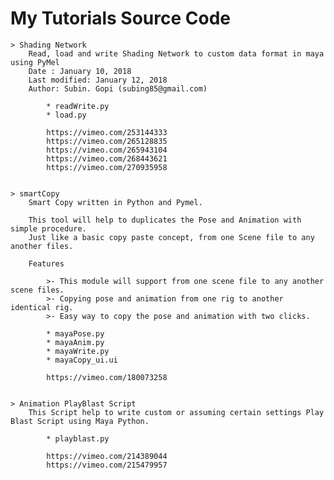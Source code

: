 # My Tutorials Source Code

	> Shading Network
		Read, load and write Shading Network to custom data format in maya using PyMel
		Date : January 10, 2018
		Last modified: January 12, 2018
		Author: Subin. Gopi (subing85@gmail.com)
		
			* readWrite.py		
			* load.py
			
			https://vimeo.com/253144333
			https://vimeo.com/265128835
			https://vimeo.com/265943104			
			https://vimeo.com/268443621
			https://vimeo.com/270935958		
			

	> smartCopy
		Smart Copy written in Python and Pymel.

		This tool will help to duplicates the Pose and Animation with simple procedure.
		Just like a basic copy paste concept, from one Scene file to any another files. 

		Features

			>- This module will support from one scene file to any another scene files.
			>- Copying pose and animation from one rig to another identical rig.	
			>- Easy way to copy the pose and animation with two clicks.		

			* mayaPose.py
			* mayaAnim.py
			* mayaWrite.py
			* mayaCopy_ui.ui			
			
			https://vimeo.com/180073258		
			
			
	> Animation PlayBlast Script
		This Script help to write custom or assuming certain settings Play Blast Script using Maya Python. 

			* playblast.py
			
			https://vimeo.com/214389044
			https://vimeo.com/215479957